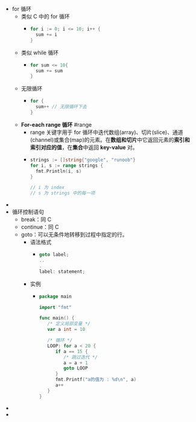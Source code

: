 - for 循环
	- 类似 C 中的 for 循环
		- ```go
		  for i := 0; i <= 10; i++ {
		  	sum += i
		  }
		  ```
	- 类似 while 循环
		- ```go
		  for sum <= 10{
		  	sum += sum
		  }
		  ```
	- 无限循环
		- ```go
		  for {
		  	sum++ // 无限循环下去
		  }
		  ```
	- **For-each range 循环** #range
		- range 关键字用于 for 循环中迭代数组(array)、切片(slice)、通道(channel)或集合(map)的元素。在**数组和切片**中它返回元素的**索引和索引对应的值**，在**集合**中返回 **key-value** 对。
		- ```go
		  strings := []string{"google", "runoob"}
		  for i, s := range strings {
		  	fmt.Println(i, s)
		  }
		  
		  // i 为 index
		  // s 为 strings 中的每一项
		  ```
-
- 循环控制语句
	- break：同 C
	- continue：同 C
	- goto：可以无条件地转移到过程中指定的行。
		- 语法格式
			- ```go
			  goto label;
			  ..
			  .
			  label: statement;
			  ```
		- 实例
			- ```go
			  package main
			  
			  import "fmt"
			  
			  func main() {
			     /* 定义局部变量 */
			     var a int = 10
			  
			     /* 循环 */
			     LOOP: for a < 20 {
			        if a == 15 {
			           /* 跳过迭代 */
			           a = a + 1
			           goto LOOP
			        }
			        fmt.Printf("a的值为 : %d\n", a)
			        a++    
			     }  
			  }
			  ```
-
-